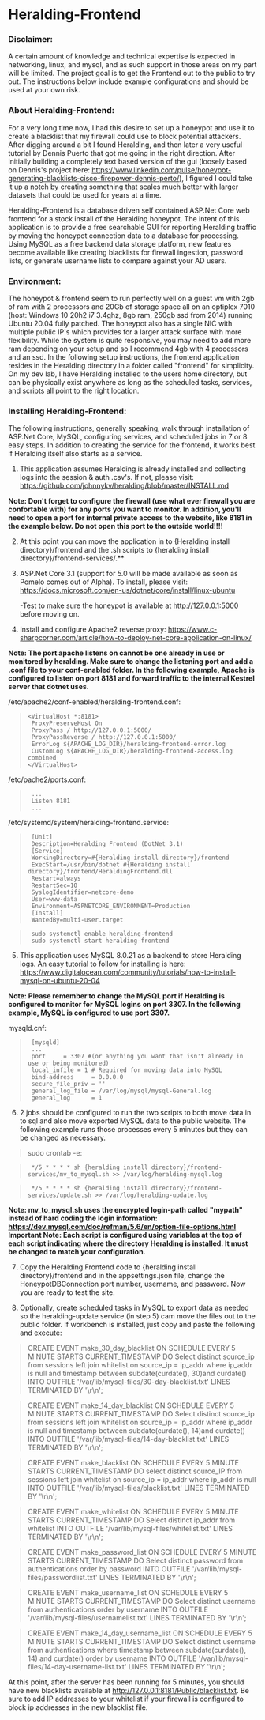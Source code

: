 # Heralding-Frontend
### Disclaimer: 
A certain amount of knowledge and technical expertise is expected in networking, linux, and mysql, and as such support in those areas on my part will be limited. The project goal is to get the Frontend out to the public to try out. The instructions below include example configurations and should be used at your own risk.

### About Heralding-Frontend:
For a very long time now, I had this desire to set up a honeypot and use it to create a blacklist that my firewall could use to block potential attackers. After digging around a bit I found Heralding, and then later a very useful tutorial by Dennis Puerto that got me going in the right direction. After initially building a completely text based version of the gui (loosely based on Dennis's project here: https://www.linkedin.com/pulse/honeypot-generating-blacklists-cisco-firepower-dennis-perto/), I figured I could take it up a notch by creating something that scales much better with larger datasets that could be used for years at a time. 

Heralding-Frontend is a database driven self contained ASP.Net Core web frontend for a stock install of the Heralding honeypot. The intent of this application is to provide a free searchable GUI for reporting Heralding traffic by moving the honeypot connection data to a database for processing. Using MySQL as a free backend data storage platform, new features become available like creating blacklists for firewall ingestion, password lists, or generate username lists to compare against your AD users. 

### Environment:
The honeypot & frontend seem to run perfectly well on a guest vm with 2gb of ram with 2 processors and 20Gb of storage space all on an optiplex 7010 (host: Windows 10 20h2 i7 3.4ghz, 8gb ram, 250gb ssd from 2014) running Ubuntu 20.04 fully patched. The honeypot also has a single NIC with multiple public IP's which provides for a larger attack surface with more flexibility. While the system is quite responsive, you may need to add more ram depending on your setup and so I recommend 4gb with 4 processors and an ssd. In the following setup instructions, the frontend application resides in the Heralding directory in a folder called "frontend" for simplicity. On my dev lab, I have Heralding installed to the users home directory, but can be physically exist anywhere as long as the scheduled tasks, services, and scripts all point to the right location. 

### Installing Heralding-Frontend:
The following instructions, generally speaking, walk through installation of ASP.Net Core, MySQL, configuring services, and scheduled jobs in 7 or 8 easy steps. In addition to creating the service for the frontend, it works best if Heralding itself also starts as a service. 

1. This application assumes Heralding is already installed and collecting logs into the session & auth .csv's. If not, please visit: https://github.com/johnnykv/heralding/blob/master/INSTALL.md

**Note: Don't forget to configure the firewall (use what ever firewall you are confortable with) for any ports you want to monitor. In addition, you'll need to open a port for internal private access to the website, like 8181 in the example below. Do not open this port to the outside world!!!!**
  
2. At this point you can move the application in to {Heralding install directory}/frontend and the .sh scripts to {heralding install directory}/frontend-services/.**
     
3. ASP.Net Core 3.1 (support for 5.0 will be made available as soon as Pomelo comes out of Alpha). To install, please visit: https://docs.microsoft.com/en-us/dotnet/core/install/linux-ubuntu
   
   -Test to make sure the honeypot is available at http://127.0.0.1:5000 before moving on.
   
4. Install and configure Apache2 reverse proxy: https://www.c-sharpcorner.com/article/how-to-deploy-net-core-application-on-linux/

**Note: The port apache listens on cannot be one already in use or monitored by heralding. Make sure to change the listening port and add a .conf file to your conf-enabled folder. In the following example, Apache is configured to listen on port 8181 and forward traffic to the internal Kestrel server that dotnet uses.**

   /etc/apache2/conf-enabled/heralding-frontend.conf:
 >     <VirtualHost *:8181>  
 >      ProxyPreserveHost On
 >      ProxyPass / http://127.0.0.1:5000/
 >      ProxyPassReverse / http://127.0.0.1:5000/
 >      ErrorLog ${APACHE_LOG_DIR}/heralding-frontend-error.log  
 >      CustomLog ${APACHE_LOG_DIR}/heralding-frontend-access.log combined  
 >     </VirtualHost>
      
   /etc/pache2/ports.conf:
>      ...
>      Listen 8181
>      ...
      
   /etc/systemd/system/heralding-frontend.service:
>      [Unit]
>      Description=Heralding Frontend (DotNet 3.1)
>      [Service]
>      WorkingDirectory=#{Heralding install directory}/frontend
>      ExecStart=/usr/bin/dotnet #{Heralding install directory}/frontend/HeraldingFrontend.dll
>      Restart=always
>      RestartSec=10
>      SyslogIdentifier=netcore-demo
>      User=www-data
>      Environment=ASPNETCORE_ENVIRONMENT=Production
>      [Install]
>      WantedBy=multi-user.target
      
>      sudo systemctl enable heralding-frontend
>      sudo systemctl start heralding-frontend
   
5. This application uses MySQL 8.0.21 as a backend to store Heralding logs. An easy tutorial to follow for installing is here: https://www.digitalocean.com/community/tutorials/how-to-install-mysql-on-ubuntu-20-04

  **Note: Please remember to change the MySQL port if Heralding is configured to monitor for MySQL logins on port 3307. 
          In the following example, MySQL is configured to use port 3307.**
          
   mysqld.cnf:
>      [mysqld]
>      ...
>      port		= 3307 #(or anything you want that isn't already in use or being monitored)
>      local_infile	= 1 # Required for moving data into MySQL
>      bind-address		= 0.0.0.0
>      secure_file_priv	= ''
>      general_log_file	= /var/log/mysql/mysql-General.log
>      general_log		= 1

6. 2 jobs should be configured to run the two scripts to both move data in to sql and also move exported MySQL data to the public website. The following example runs those processes every 5 minutes but they can be changed as necessary.

>   sudo crontab -e:

>      */5 * * * * sh {heralding install directory}/frontend-services/mv_to_mysql.sh >> /var/log/heralding-mysql.log

>      */5 * * * * sh {heralding install directory}/frontend-services/update.sh >> /var/log/heralding-update.log
    
   **Note: mv_to_mysql.sh uses the encrypted login-path called "mypath" instead of hard coding the login information: https://dev.mysql.com/doc/refman/5.6/en/option-file-options.html**
   **Important Note: Each script is configured using variables at the top of each script indicating where the directory Heralding is installed. It must be changed to match your configuration.**

7. Copy the Heralding Frontend code to {heralding install directory}/frontend and in the appsettings.json file, change the HoneypotDBConnection port number, username, and password. Now you are ready to test the site.

8. Optionally, create scheduled tasks in MySQL to export data as needed so the heralding-update service (in step 5) cam move the files out to the public folder. If workbench is installed, just copy and paste the following and execute:

> CREATE EVENT make_30_day_blacklist ON SCHEDULE EVERY 5 MINUTE STARTS CURRENT_TIMESTAMP DO Select distinct source_ip from sessions left join whitelist on source_ip = ip_addr where ip_addr is null and timestamp between subdate(curdate(), 30)and curdate()  INTO OUTFILE '/var/lib/mysql-files/30-day-blacklist.txt' LINES TERMINATED BY '\r\n';

> CREATE EVENT make_14_day_blacklist ON SCHEDULE EVERY 5 MINUTE STARTS CURRENT_TIMESTAMP DO Select distinct source_ip from sessions left join whitelist on source_ip = ip_addr where ip_addr is null and timestamp between subdate(curdate(), 14)and curdate()  INTO OUTFILE '/var/lib/mysql-files/14-day-blacklist.txt' LINES TERMINATED BY '\r\n';

> CREATE EVENT make_blacklist ON SCHEDULE EVERY 5 MINUTE STARTS CURRENT_TIMESTAMP DO select distinct source_IP from sessions left join whitelist on source_ip = ip_addr where ip_addr is null INTO OUTFILE '/var/lib/mysql-files/blacklist.txt' LINES TERMINATED BY '\r\n';

> CREATE EVENT make_whitelist ON SCHEDULE EVERY 5 MINUTE STARTS CURRENT_TIMESTAMP DO Select distinct ip_addr from whitelist INTO OUTFILE '/var/lib/mysql-files/whitelist.txt' LINES TERMINATED BY '\r\n';

> CREATE EVENT make_password_list ON SCHEDULE EVERY 5 MINUTE STARTS CURRENT_TIMESTAMP DO Select distinct password from authentications order by password INTO OUTFILE '/var/lib/mysql-files/passwordlist.txt' LINES TERMINATED BY '\r\n';

> CREATE EVENT make_username_list ON SCHEDULE EVERY 5 MINUTE STARTS CURRENT_TIMESTAMP DO Select distinct username from authentications order by username INTO OUTFILE '/var/lib/mysql-files/usernamelist.txt' LINES TERMINATED BY '\r\n';

> CREATE EVENT make_14_day_username_list ON SCHEDULE EVERY 5 MINUTE STARTS CURRENT_TIMESTAMP DO Select distinct username from authentications where timestamp between subdate(curdate(), 14) and curdate() order by username INTO OUTFILE '/var/lib/mysql-files/14-day-username-list.txt' LINES TERMINATED BY '\r\n';
    

At this point, after the server has been running for 5 minutes, you should have new blacklists available at http://127.0.0.1:8181/Public/blacklist.txt. Be sure to add IP addresses to your whitelist if your firewall is configured to block ip addresses in the new blacklist file.
